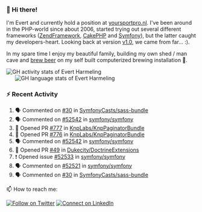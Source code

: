 ### :wave: Hi there!

<span>I'm Evert and currently hold a position at [yoursportpro.nl](https://yoursportpro.nl). I've been around in the PHP-world since about 2006, started trying out several different frameworks ([ZendFramework](https://framework.zend.com/), [CakePHP](https://cakephp.org/) and [Symfony](https://symfony.com/)), but the latter caught my developers-heart. Looking back at version [v1.0](https://symfony.com/blog/symfony-1-0-released), we came from far... :).</span>

<span>In my spare time I enjoy my beautiful family, building my own shed / man cave and [brew beer](https://untappd.com/desaeck) on my self built computerized brewing installation 🍺.</span>

<span style="margin-top: 6px;">
  <a style="all: unset;" href="https://github.com/anuraghazra/github-readme-stats">
    <img align="top" src="https://github-readme-stats.vercel.app/api?username=evertharmeling&show_icons=true&include_all_commits=true&theme=transparent&title_color=adbbc9&text_color=adbbc9&icon_color=619adc" alt="GH activity stats of Evert Harmeling" />
  </a>
</span>

<span style="position: relative; left: 23px;">
  <a style="all: unset;" href="https://github.com/anuraghazra/github-readme-stats">
    <img align="top" src="https://github-readme-stats.vercel.app/api/top-langs/?username=evertharmeling&theme=transparent&layout=compact&title_color=adbbc9&text_color=adbbc9&icon_color=619adc"  alt="GH language stats of Evert Harmeling"/>
  </a>
</span>

### :zap: Recent Activity

<!--START_SECTION:activity-->
1. 🗣 Commented on [#30](https://github.com/SymfonyCasts/sass-bundle/pull/30#issuecomment-1808122997) in [SymfonyCasts/sass-bundle](https://github.com/SymfonyCasts/sass-bundle)
2. 🗣 Commented on [#52542](https://github.com/symfony/symfony/issues/52542#issuecomment-1806104370) in [symfony/symfony](https://github.com/symfony/symfony)
3. 💪 Opened PR [#777](https://github.com/KnpLabs/KnpPaginatorBundle/pull/777) in [KnpLabs/KnpPaginatorBundle](https://github.com/KnpLabs/KnpPaginatorBundle)
4. 💪 Opened PR [#776](https://github.com/KnpLabs/KnpPaginatorBundle/pull/776) in [KnpLabs/KnpPaginatorBundle](https://github.com/KnpLabs/KnpPaginatorBundle)
5. 🗣 Commented on [#52542](https://github.com/symfony/symfony/issues/52542#issuecomment-1805972976) in [symfony/symfony](https://github.com/symfony/symfony)
6. 💪 Opened PR [#49](https://github.com/Dukecity/DoctrineExtensions/pull/49) in [Dukecity/DoctrineExtensions](https://github.com/Dukecity/DoctrineExtensions)
7. ❗ Opened issue [#52533](https://github.com/symfony/symfony/issues/52533) in [symfony/symfony](https://github.com/symfony/symfony)
8. 🗣 Commented on [#52521](https://github.com/symfony/symfony/pull/52521#issuecomment-1804478741) in [symfony/symfony](https://github.com/symfony/symfony)
9. 🗣 Commented on [#30](https://github.com/SymfonyCasts/sass-bundle/pull/30#issuecomment-1804100290) in [SymfonyCasts/sass-bundle](https://github.com/SymfonyCasts/sass-bundle)
<!--END_SECTION:activity-->

<!--
**evertharmeling/evertharmeling** is a ✨ _special_ ✨ repository because its `README.md` (this file) appears on your GitHub profile.

Here are some ideas to get you started:

- 🔭 I’m currently working on ...
- 🌱 I’m currently learning ...
- 👯 I’m looking to collaborate on ...
- 🤔 I’m looking for help with ...
- 💬 Ask me about ...
- 📫 How to reach me: ...
- 😄 Pronouns: ...
- ⚡ Fun fact: ...
-->

📫 How to reach me:

[![Follow on Twitter](https://img.shields.io/badge/--twitter?label=Twitter&logo=Twitter&style=social)](https://twitter.com/evertjes) [![Connect on LinkedIn](https://img.shields.io/badge/--linkedin?label=LinkedIn&logo=LinkedIn&style=social)](https://www.linkedin.com/in/evertharmeling)
